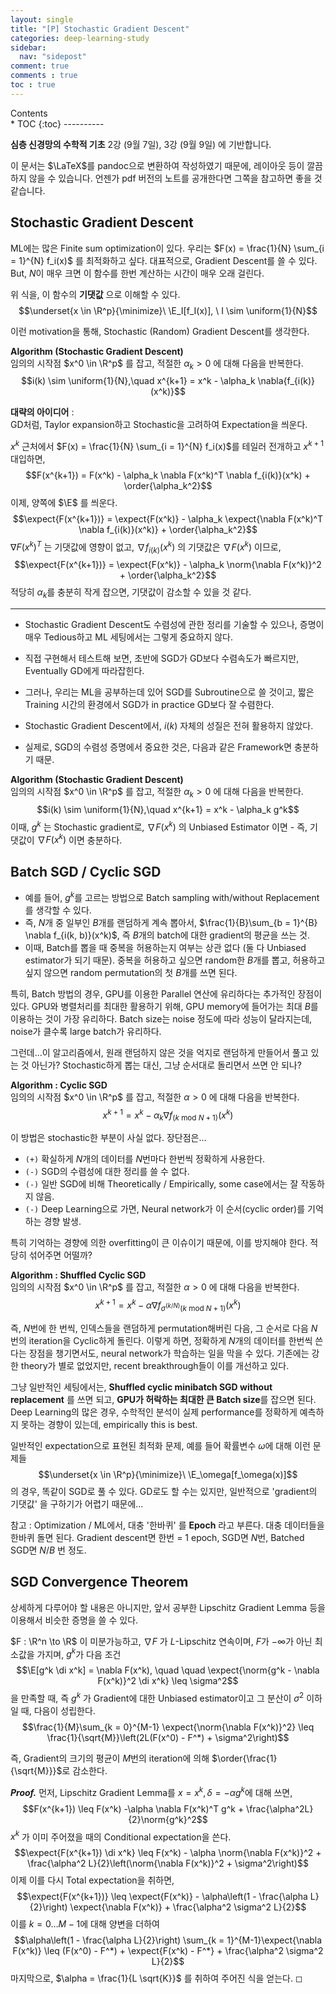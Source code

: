 ```yaml
---
layout: single
title: "[P] Stochastic Gradient Descent"
categories: deep-learning-study
sidebar:
  nav: "sidepost"
comment: true
comments : true
toc : true
---
```

<div id="toc">
Contents
</div>
* TOC
{:toc}
----------

**심층 신경망의 수학적 기초** 2강 (9월 7일), 3강 (9월 9일) 에 기반합니다. 

이 문서는 $\LaTeX$를 pandoc으로 변환하여 작성하였기 때문에, 레이아웃 등이 깔끔하지 않을 수 있습니다. 언젠가 pdf 버전의 노트를 공개한다면 그쪽을 참고하면 좋을 것 같습니다.  

## Stochastic Gradient Descent

ML에는 많은 Finite sum optimization이 있다. 우리는
$F(x) = \frac{1}{N} \sum_{i = 1}^{N} f_i(x)$ 를 최적화하고 싶다.
대표적으로, Gradient Descent를 쓸 수 있다. But, $N$이 매우 크면 이
함수를 한번 계산하는 시간이 매우 오래 걸린다.

위 식을, 이 함수의 **기댓값** 으로 이해할 수 있다.
$$\underset{x \in \R^p}{\minimize}\ \E_I[f_I(x)], \ I \sim \uniform{1}{N}$$

이런 motivation을 통해, Stochastic (Random) Gradient Descent를 생각한다.

**Algorithm (Stochastic Gradient Descent)**   
임의의 시작점 $x^0 \in \R^p$ 를 잡고, 적절한 $\alpha_k > 0$ 에 대해
다음을 반복한다.
$$i(k) \sim \uniform{1}{N},\quad x^{k+1} = x^k - \alpha_k \nabla{f_{i(k)}(x^k)}$$

**대략의 아이디어** :  
GD처럼, Taylor expansion하고 Stochastic을 고려하여 Expectation을 씌운다.

$x^k$ 근처에서 $F(x) = \frac{1}{N} \sum_{i = 1}^{N} f_i(x)$를 테일러
전개하고 $x^{k+1}$ 대입하면,
$$F(x^{k+1}) = F(x^k) - \alpha_k \nabla F(x^k)^T \nabla f_{i(k)}(x^k) + \order{\alpha_k^2}$$
이제, 양쪽에 $\E$ 를 씌운다.
$$\expect{F(x^{k+1})} = \expect{F(x^k)} - \alpha_k \expect{\nabla F(x^k)^T \nabla f_{i(k)}(x^k)} + \order{\alpha_k^2}$$
$\nabla F(x^k)^T$ 는 기댓값에 영향이 없고, $\nabla f_{i(k)}(x^k)$ 의
기댓값은 $\nabla F(x^k)$ 이므로,
$$\expect{F(x^{k+1})} = \expect{F(x^k)} - \alpha_k \norm{\nabla F(x^k)}^2 + \order{\alpha_k^2}$$
적당히 $\alpha_k$를 충분히 작게 잡으면, 기댓값이 감소할 수 있을 것 같다.

------

- Stochastic Gradient Descent도 수렴성에 관한 정리를 기술할 수
있으나, 증명이 매우 Tedious하고 ML 세팅에서는 그렇게 중요하지 않다.

- 직접 구현해서 테스트해 보면, 초반에 SGD가 GD보다 수렴속도가 빠르지만,
Eventually GD에게 따라잡힌다. 
- 그러나, 우리는 ML을 공부하는데 있어 SGD를 Subroutine으로 쓸 것이고, 짧은 Training 시간의 환경에서 SGD가 in practice GD보다 잘 수렴한다.

- Stochastic Gradient Descent에서, $i(k)$ 자체의 성질은 전혀 활용하지 않았다. 
- 실제로, SGD의 수렴성 증명에서 중요한 것은, 다음과 같은 Framework면 충분하기 때문.

**Algorithm (Stochastic Gradient Descent)**   
임의의 시작점 $x^0 \in \R^p$ 를 잡고, 적절한 $\alpha_k > 0$ 에 대해
다음을 반복한다.
$$i(k) \sim \uniform{1}{N},\quad x^{k+1} = x^k - \alpha_k g^k$$ 이때,
$g^k$ 는 Stochastic gradient로, $\nabla F(x^k)$ 의 Unbiased Estimator
이면 - 즉, 기댓값이 $\nabla F(x^k)$ 이면 충분하다.

## Batch SGD / Cyclic SGD
- 예를 들어, $g^k$를 고르는 방법으로 Batch sampling with/without
Replacement를 생각할 수 있다. 
- 즉, $N$개 중 일부인 $B$개를 랜덤하게 계속
뽑아서, $\frac{1}{B}\sum_{b = 1}^{B} \nabla f_{i(k, b)}(x^k)$, 즉
$B$개의 batch에 대한 gradient의 평균을 쓰는 것.
- 이때, Batch를 뽑을 때
중복을 허용하는지 여부는 상관 없다 (둘 다 Unbiased estimator가 되기
때문). 중복을 허용하고 싶으면 random한 $B$개를 뽑고, 허용하고 싶지
않으면 random permutation의 첫 $B$개를 쓰면 된다.

특히, Batch 방법의 경우, GPU를 이용한 Parallel 연산에 유리하다는
추가적인 장점이 있다. GPU와 병렬처리를 최대한 활용하기 위해, GPU
memory에 들어가는 최대 $B$를 이용하는 것이 가장 유리하다. Batch size는
noise 정도에 따라 성능이 달라지는데, noise가 클수록 large batch가
유리하다.

그런데...이 알고리즘에서, 원래 랜덤하지 않은 것을 억지로 랜덤하게 만들어서 풀고 있는 것 아닌가? Stochastic하게 뽑는 대신, 그냥 순서대로 돌리면서 쓰면 안 되나?

**Algorithm : Cyclic SGD**  
임의의 시작점 $x^0 \in \R^p$ 를 잡고, 적절한 $\alpha > 0$ 에 대해 다음을 반복한다.
$$x^{k+1} = x^k - \alpha_k \nabla{f_{(k \text{ mod } N + 1)}(x^k)}$$

이 방법은 stochastic한 부분이 사실 없다. 장단점은\...

- `(+)` 확실하게 $N$개의 데이터를 $N$번마다 한번씩 정확하게 사용한다.
- `(-)` SGD의 수렴성에 대한 정리를 쓸 수 없다.
- `(-)` 일반 SGD에 비해 Theoretically / Empirically, some case에서는 잘 작동하지 않음.
- `(-)` Deep Learning으로 가면, Neural network가 이 순서(cyclic order)를 기억하는 경향 발생.

특히 기억하는 경향에 의한 overfitting이 큰 이슈이기 때문에, 이를
방지해야 한다. 적당히 섞어주면 어떨까?

**Algorithm : Shuffled Cyclic SGD**  
임의의 시작점 $x^0 \in \R^p$ 를 잡고, 적절한 $\alpha > 0$ 에 대해 다음을
반복한다.
$$x^{k+1} = x^k - \alpha \nabla{f_{\sigma^{(k/N)}(k \text{ mod } N + 1)}(x^k)}$$

즉, $N$번에 한 번씩, 인덱스들을 랜덤하게 permutation해버린 다음, 그
순서로 다음 $N$번의 iteration을 Cyclic하게 돌린다. 이렇게 하면, 정확하게
$N$개의 데이터를 한번씩 쓴다는 장점을 챙기면서도, neural network가
학습하는 일을 막을 수 있다. 기존에는 강한 theory가 별로 없었지만, recent
breakthrough들이 이를 개선하고 있다.

그냥 일반적인 세팅에서는, **Shuffled cyclic minibatch SGD without
replacement** 를 쓰면 되고, **GPU가 허락하는 최대한 큰 Batch size**를
잡으면 된다. Deep Learning의 많은 경우, 수학적인 분석이 실제
performance를 정확하게 예측하지 못하는 경향이 있는데, empirically this
is best.

일반적인 expectation으로 표현된 최적화 문제, 예를 들어 확률변수
$\omega$에 대해 이런 문제들
$$\underset{x \in \R^p}{\minimize}\ \E_\omega[f_\omega(x)]$$ 의 경우,
똑같이 SGD로 풀 수 있다. GD로도 할 수는 있지만,
일반적으로 'gradient의 기댓값' 을 구하기가 어렵기 때문에\...

참고 : Optimization / ML에서, 대충 '한바퀴' 를 **Epoch** 라고 부른다. 대충
데이터들을 한바퀴 돌면 된다. Gradient descent면 한번 = 1 epoch, SGD면
$N$번, Batched SGD면 $N / B$ 번 정도.

## SGD Convergence Theorem

상세하게 다루어야 할 내용은 아니지만, 앞서 공부한 Lipschitz Gradient Lemma 등을 이용해서 비슷한 증명을 쓸 수 있다.

$F : \R^n \to \R$ 이 미분가능하고, $\nabla F$ 가 $L$-Lipschitz 연속이며,
$F$가 $-\infty$가 아닌 최소값을 가지며, $g^k$가 다음 조건
$$\E[g^k \di x^k] = \nabla F(x^k), \quad \quad \expect{\norm{g^k - \nabla F(x^k)}^2 \di x^k} \leq \sigma^2$$
을 만족할 때, 즉 $g^k$ 가 Gradient에 대한 Unbiased estimator이고 그
분산이 $\sigma^2$ 이하일 때, 다음이 성립한다.
$$\frac{1}{M}\sum_{k = 0}^{M-1} \expect{\norm{\nabla F(x^k)}^2} \leq \frac{1}{\sqrt{M}}\left(2L(F(x^0) - F^*) + \sigma^2\right)$$

즉, Gradient의 크기의 평균이 $M$번의 iteration에 의해
$\order{\frac{1}{\sqrt{M}}}$로 감소한다.


***Proof.*** 먼저, Lipschitz Gradient Lemma를
$x = x^k, \delta = -\alpha g^k$에 대해 쓰면,
$$F(x^{k+1}) \leq F(x^k) -\alpha \nabla F(x^k)^T g^k + \frac{\alpha^2L}{2}\norm{g^k}^2$$
$x^k$ 가 이미 주어졌을 때의 Conditional expectation을 쓴다.
$$\expect{F(x^{k+1}) \di x^k} \leq F(x^k) - \alpha \norm{\nabla F(x^k)}^2 + \frac{\alpha^2 L}{2}\left(\norm{\nabla F(x^k)}^2 + \sigma^2\right)$$
이제 이를 다시 Total expectation을 취하면,
$$\expect{F(x^{k+1})} \leq \expect{F(x^k)} - \alpha\left(1 - \frac{\alpha L}{2}\right) \expect{\nabla F(x^k)} + \frac{\alpha^2 \sigma^2 L}{2}$$
이를 $k = 0 \dots M-1$에 대해 양변을 더하여
$$\alpha\left(1 - \frac{\alpha L}{2}\right) \sum_{k = 1}^{M-1}\expect{\nabla F(x^k)} \leq (F(x^0) - F^*) + \expect{F(x^k) - F^*} + \frac{\alpha^2 \sigma^2 L}{2}$$
마지막으로, $\alpha = \frac{1}{L \sqrt{K}}$ 를 취하여 주어진 식을
얻는다. ◻